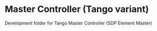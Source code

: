 # Master Controller (Tango variant)

Development folder for Tango Master Controller (SDP Element Master)
